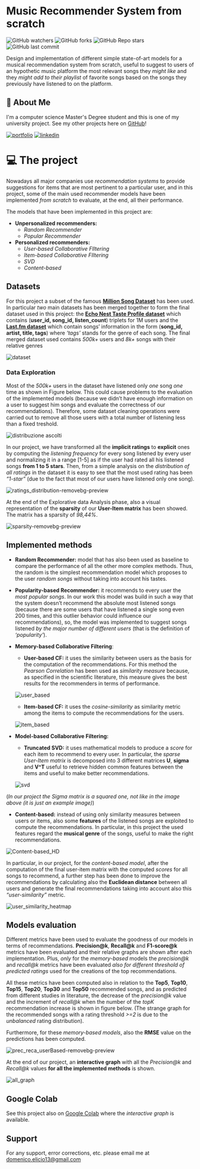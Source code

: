# Music Recommender System from scratch 
![GitHub watchers](https://img.shields.io/github/watchers/d-elicio/Music-Recommender-System-from-scratch?style=social) 
![GitHub forks](https://img.shields.io/github/forks/d-elicio/Music-Recommender-System-from-scratch?style=social)
![GitHub Repo stars](https://img.shields.io/github/stars/d-elicio/Music-Recommender-System-from-scratch?style=social)
![GitHub last commit](https://img.shields.io/github/last-commit/d-elicio/Music-Recommender-System-from-scratch?style=plastic)

Design and implementation of different simple state-of-art models for a musical recommendation system from scratch, useful to suggest to users of an
hypothetic music platform the most relevant songs they *might like* and they *might add to their playlist* of favorite songs based on the songs they previously have listened to on the platform.

## 🚀 About Me
I'm a computer science Master's Degree student and this is one of my university project. 
See my other projects here on [GitHub](https://github.com/d-elicio)!

[![portfolio](https://img.shields.io/badge/my_portfolio-000?style=for-the-badge&logo=ko-fi&logoColor=white)](https://katherinempeterson.com/)
[![linkedin](https://img.shields.io/badge/linkedin-0A66C2?style=for-the-badge&logo=linkedin&logoColor=white)](https://www.linkedin.com/in/domenico-elicio/)


# 💻 The project
Nowadays all major companies use *recommendation systems* to provide suggestions for items that are most pertinent to a particular user, and in this project, some of the main used recommender models have been implemented *from scratch* to evaluate, at the end, all their performance.

The models that have been implemented in this project are:
- **Unpersonalized recommenders:**
    - *Random Recommender*
    - *Popular Recommender*
- **Personalized recommenders:**
    - *User-based Collaborative FIltering*
    - *Item-based Collaborative FIltering*
    - *SVD*
    - *Content-based*

## Datasets
For this project a subset of the famous [**Million Song Dataset**](https://millionsongdataset.com) has been used. In particular *two* main datasets has been merged together to form the final dataset used in this project: the [**Echo Nest
Taste Profile dataset**](https://millionsongdataset.com/tasteprofile/) which contains (**user_id, song_id, listen_count**) triplets for 1M users and the [**Last.fm dataset**](https://millionsongdataset.com/tasteprofile/) which contain songs’ information in the form (**song_id, artist, title, tags**) where *‘tags’* stands for the genre of each song. The final merged dataset used contains *500k+* users and *8k+* songs with their relative genres

![dataset](https://user-images.githubusercontent.com/96207365/226398493-5d557967-ef2b-4faa-b80c-9894ff38d101.jpg)

### Data Exploration
Most of the *500k+* users in the dataset have listened only *one* song *one* time as shown in Figure below. This could cause problems to the evaluation of the implemented models (because we didn’t have enough information on a user to suggest him songs and evaluate the correctness of our recommendations). Therefore, some dataset cleaning operations were carried out to remove all those users with a total number of listening less than a fixed treshold.

![distribuzione ascolti](https://user-images.githubusercontent.com/96207365/226400612-d494a218-7f5d-425d-a819-8d8cb3c4d2a5.jpg)

In our project, we have transformed all the **implicit ratings** to **explicit** ones by computing the *listening frequency* for every song
listened by every user and normalizing it in a range [1-5] as if the user had rated all his listened songs **from 1 to 5 stars**. Then, from a simple analysis on the *distribution of all ratings* in the dataset it is easy to see that the most used rating has been *“1-star”* (due to the fact that most of our users have listened only one song).

![ratings_distribution-removebg-preview](https://user-images.githubusercontent.com/96207365/226417083-07e3e610-4a7e-4f9a-8a9d-45b5e0c4189a.png)


At the end of the Explorative data Analysis phase, also a visual representation of the **sparsity** of our **User-Item matrix** has been showed. The matrix has a sparsity of *98,44%*.

![sparsity-removebg-preview](https://user-images.githubusercontent.com/96207365/226417693-23390eee-0ff7-4f03-a084-dc07a9e0f7ff.png)



## Implemented methods
- **Random Recommender:** model that has also been used as baseline to compare the performance of all the other more complex methods. Thus, the random is the simplest recommendation model which proposes to the user *random songs* without taking into account his tastes.
- **Popularity-based Recommender:** it recommends to every user the *most popular songs*. In our work this model was build in such a way that the system doesn’t recommend the absolute most listened songs (because there are some users that have listened a single song even 200 times, and this outlier behavior could influence our recommendations), so, the model was implemented to suggest songs listened *by the major number of different users* (that is the definition of *‘popularity’*).
- **Memory-based Collaborative Filtering**:
    - **User-based CF:** it uses the similarity between users as the basis for the computation of the recommendations. For this method the *Pearson Correlation* has been used as *similarity measure* because, as specified in the scientific literature, this measure gives the best results for the recommenders in terms of performance. 

    ![user_based](https://user-images.githubusercontent.com/96207365/226405216-160ddec8-f13f-46ed-a6f5-ef5309ed90f4.jpg)

    - **Item-based CF:** it uses the *cosine-similarity* as similarity metric among the items to compute the recommendations for the users.

    ![item_based](https://user-images.githubusercontent.com/96207365/226405301-c5396401-25f6-4627-b03a-562c1dbd553a.jpg)

- **Model-based Collaborative Filtering:**
    - **Truncated SVD:** it uses mathematical models to produce a *score* for each item to recommend to every user. In particular, the *sparse User-Item matrix* is decomposed into 3 different matrices **U**, **sigma** and **V^T** useful to retrieve hidden common features between the items and useful to make better recommendations.

    ![svd](https://user-images.githubusercontent.com/96207365/226407062-ad0c0dcb-5c97-4844-bbab-55a5848a570c.jpg)
    
 (*In our project the *Sigma* matrix is a squared one, not like in the image above (it is just an example image)*)

- **Content-based:** instead of using only similarity measures between users or items, also some **features** of the listened songs are exploited to compute the recommendations. In particular, in this project the used features regard the **musical genre** of the songs, useful to make the right recommendations. 

![Content-based_HD](https://user-images.githubusercontent.com/96207365/226407550-d9434a2e-3857-42a5-a18b-34e857295baa.jpg)


In particular, in our project, for the *content-based model*, after the computation of the final user-item matrix with the computed *scores* for all songs to recommend, a further step has been done to improve the recommendations by calculating also the **Euclidean distance** between all users and generate the final recommendations taking into account also this *“user-similarity”* metric.

![user_similarity_heatmap](https://user-images.githubusercontent.com/96207365/226409001-6cb2574f-87b4-4b45-a2bc-f2b6a9f7b904.jpg)


## Models evaluation
Different metrics have been used to evaluate the goodness of our models in terms of recommendations. 
**Precision@k**, **Recall@k** and **F1-score@k** metrics have been evaluated and their relative graphs are shown after each implementation. Plus, *only* for the *memory-based* models the *precision@k* and *recall@k* metrics have been evaluated *also for different threshold of
predicted ratings* used for the creations of the top recommendations. 

All these metrics have been computed also in relation to the **Top5**, **Top10**, **Top15**, **Top20**, **Top30** and **Top50** recommended songs, and as predicted from different studies in literature, the decrease of the *precision@k* value and the increment of *recall@k* when the number of the *topK* recommendation increase is shown in figure below. (The strange graph for the recommended songs with a rating threshold *>=2* is due to the *unbalanced* rating distribution).

Furthermore, for these *memory-based models*, also the **RMSE** value on the predictions has been
computed.

![prec_reca_userBased-removebg-preview](https://user-images.githubusercontent.com/96207365/226418359-7c5989a1-b419-41a1-a918-87dac8de8fd8.png)



At the end of our project, an **interactive graph** with all the *Precision@k* and *Recall@k* values **for all the implemented methods** is shown.

![all_graph](https://user-images.githubusercontent.com/96207365/226410766-a7d2fa51-499c-4436-9d52-4f99bc61c814.png)


## Google Colab
See this project also on [Google Colab](https://colab.research.google.com/drive/18WDle4Y_Ow_MhPnz2GD2qlWlkjf9vVj5?usp=sharing) where the *interactive graph* is available.

## Support
For any support, error corrections, etc. please email me at domenico.elicio13@gmail.com
